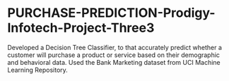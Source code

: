 # PURCHASE-PREDICTION-Prodigy-Infotech-Project-Three3
Developed a Decision Tree Classifier, to that accurately predict whether a customer will purchase a product or service based on their demographic and behavioral data. Used the Bank Marketing dataset from UCI Machine Learning Repository.
